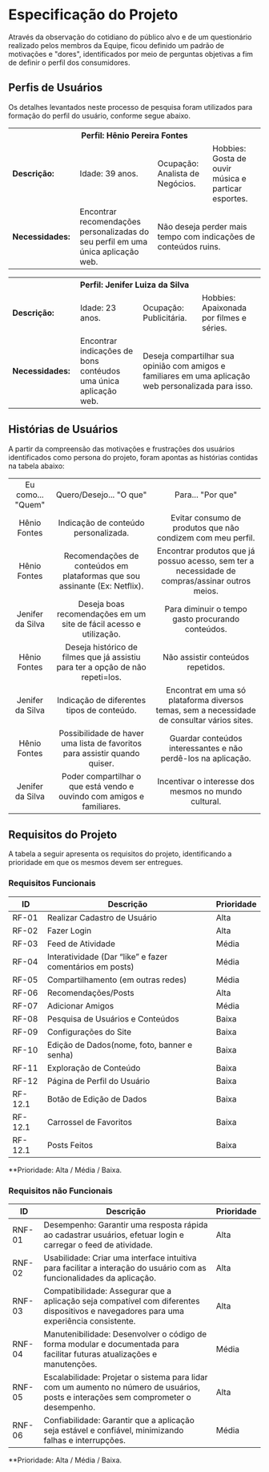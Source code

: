 # Especificação do Projeto

<p> Através da observação do cotidiano do público alvo e de um questionário realizado pelos membros da Equipe, ficou definido um padrão de motivações e "dores", identificados por meio de perguntas objetivas a fim de definir o perfil dos consumidores. </p>



## Perfis de Usuários

<p> Os detalhes levantados neste processo de pesquisa foram utilizados para formação do perfil do usuário, conforme segue abaixo. </p> 

<table>
<tbody>
<tr align=center>
<th colspan="4">Perfil: Hênio Pereira Fontes </th>
</tr>
<tr>
 <td width="150px"><b>Descrição: </b></td>
 <td width="150px"> Idade: 39 anos. </td>
 <td width="200px"> Ocupação: Analista de Negócios. </td>
 <td width="250px"> Hobbies: Gosta de ouvir música e particar esportes. </td>
</tr>
<tr>
<td width="150px"><b>Necessidades: </b></td>
<td width="300px"> Encontrar recomendações personalizadas do seu perfil em uma única aplicação web. </td>
<td colspan="2"> Não deseja perder mais tempo com indicações de conteúdos ruins. </td>
</tr>
</tbody>
</table>

<table>
<tbody>
<tr align=center>
<th colspan="4">Perfil: Jenifer Luiza da Silva </th>
</tr>
<tr>
 <td width="150px"><b>Descrição: </b></td>
 <td width="150px"> Idade: 23 anos. </td>
 <td width="200px"> Ocupação: Publicitária. </td>
 <td width="250px"> Hobbies: Apaixonada por filmes e séries. </td>
</tr>
<tr>
<td width="150px"><b>Necessidades: </b></td>
<td width="300px"> Encontrar indicações de bons contéudos uma única aplicação web. </td>
<td colspan="2"> Deseja compartilhar sua opinião com amigos e familiares em uma aplicação web personalizada para isso. </td>
</tr>
</tbody>
</table>



## Histórias de Usuários
<p> A partir da compreensão das motivações e frustrações dos usuários identificados como persona do projeto, foram apontas as histórias contidas na tabela abaixo: </p> 

<table>
<tbody>
<tr align=center>
<td colspan="1"> Eu como... "Quem" </td>
<td colspan="1"> Quero/Desejo... "O que" </td>
<td colspan="1"> Para... "Por que" </td>
</tr>
<tr align=center>
<td colspan="1"> Hênio Fontes </td>
<td colspan="1"> Indicação de conteúdo personalizada. </td>
<td colspan="1"> Evitar consumo de produtos que não condizem com meu perfil. </td>
</tr>
<tr align=center>
<td colspan="1"> Hênio Fontes </td>
<td colspan="1"> Recomendações de conteúdos em plataformas que sou assinante (Ex: Netflix). </td>
<td colspan="1"> Encontrar produtos que já possuo acesso, sem ter a necessidade de compras/assinar outros meios. </td>
</tr>
<tr align=center>
<td colspan="1"> Jenifer da Silva </td>
<td colspan="1"> Deseja boas recomendações em um site de fácil acesso e utilização. </td>
<td colspan="1"> Para diminuir o tempo gasto procurando conteúdos. </td>
</tr>
<tr align=center>
<td colspan="1"> Hênio Fontes </td>
<td colspan="1"> Deseja histórico de filmes que já assistiu para ter a opção de não repeti=los. </td>
<td colspan="1"> Não assistir conteúdos repetidos. </td>
</tr>
<tr align=center>
<td colspan="1"> Jenifer da Silva </td>
<td colspan="1"> Indicação de diferentes tipos de conteúdo. </td>
<td colspan="1"> Encontrat em uma só plataforma diversos temas, sem a necessidade de consultar vários sites. </td>
</tr>
<tr align=center>
<td colspan="1"> Hênio Fontes </td>
<td colspan="1"> Possibilidade de haver uma lista de favoritos para assistir quando quiser. </td>
<td colspan="1"> Guardar conteúdos interessantes e não perdê-los na aplicação. </td>
</tr>
<tr align=center>
<td colspan="1"> Jenifer da Silva </td>
<td colspan="1"> Poder compartilhar o que está vendo e ouvindo com amigos e familiares. </td>
<td colspan="1"> Incentivar o interesse dos mesmos no mundo cultural. </td>
</tr>
</tbody>
</table>



## Requisitos do Projeto

A tabela a seguir apresenta os requisitos do projeto, identificando a prioridade em que os mesmos devem ser entregues.

### Requisitos Funcionais

|ID    | Descrição                | Prioridade |
|-------|---------------------------------|----|
| RF-01 | Realizar Cadastro de Usuário     | Alta  |
| RF-02 | Fazer Login| Alta  |
| RF-03 | Feed de Atividade | Média |
| RF-04 | Interatividade (Dar “like” e fazer comentários em posts) |Média  |
| RF-05 | Compartilhamento (em outras redes)| Média  |
| RF-06 | Recomendações/Posts| Alta |
| RF-07 | Adicionar Amigos  |Média |
| RF-08 | Pesquisa de Usuários e Conteúdos| Baixa  |
| RF-09 | Configurações do Site | Baixa   |
| RF-10 | Edição de Dados(nome, foto, banner e senha)| Baixa   |
| RF-11 | Exploração de Conteúdo| Baixa   |
| RF-12 | Página de Perfil do Usuário | Baixa   |
| RF-12.1 | Botão de Edição de Dados | Baixa   |
| RF-12.1 | Carrossel de Favoritos | Baixa   |
| RF-12.1 | Posts Feitos | Baixa   |
**Prioridade: Alta / Média / Baixa. 

### Requisitos não Funcionais



|ID    | Descrição                | Prioridade |
|-------|---------------------------------|----|
| RNF-01 | Desempenho: Garantir uma resposta rápida ao cadastrar usuários, efetuar login e carregar o feed de atividade. | Alta  |
|RNF-02 | Usabilidade: Criar uma interface intuitiva para facilitar a interação do usuário com as funcionalidades da aplicação. | Alta|
| RNF-03 | Compatibilidade: Assegurar que a aplicação seja compatível com diferentes dispositivos e navegadores para uma experiência consistente.  |Alta |
|  RNF-04  | Manutenibilidade: Desenvolver o código de forma modular e documentada para facilitar futuras atualizações e manutenções. | Média  |
| RNF-05 | Escalabilidade: Projetar o sistema para lidar com um aumento no número de usuários, posts e interações sem comprometer o desempenho. | Alta |
| RNF-06| Confiabilidade: Garantir que a aplicação seja estável e confiável, minimizando falhas e interrupções.     |Média |
**Prioridade: Alta / Média / Baixa. 


